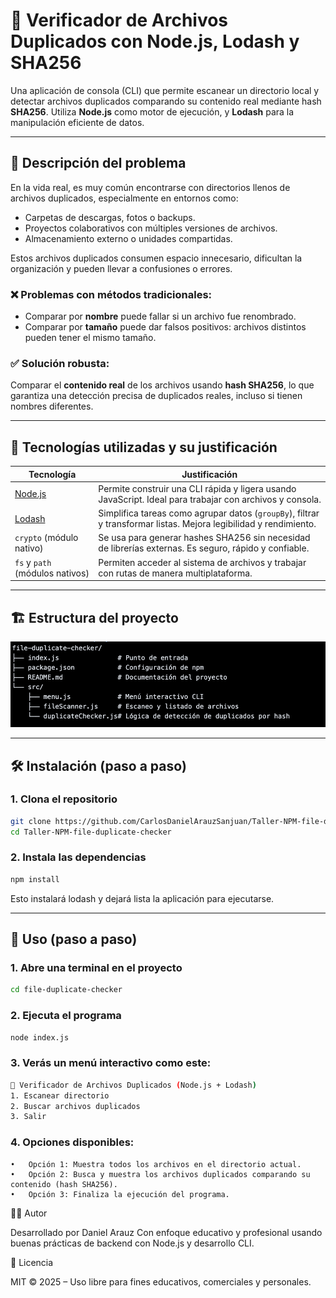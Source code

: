 # 🧪 Verificador de Archivos Duplicados con Node.js, Lodash y SHA256

Una aplicación de consola (CLI) que permite escanear un directorio local y detectar archivos duplicados comparando su contenido real mediante hash **SHA256**. Utiliza **Node.js** como motor de ejecución, y **Lodash** para la manipulación eficiente de datos.

---
## 📌 Descripción del problema

En la vida real, es muy común encontrarse con directorios llenos de archivos duplicados, especialmente en entornos como:

- Carpetas de descargas, fotos o backups.
- Proyectos colaborativos con múltiples versiones de archivos.
- Almacenamiento externo o unidades compartidas.

Estos archivos duplicados consumen espacio innecesario, dificultan la organización y pueden llevar a confusiones o errores.

### ❌ Problemas con métodos tradicionales:

- Comparar por **nombre** puede fallar si un archivo fue renombrado.
- Comparar por **tamaño** puede dar falsos positivos: archivos distintos pueden tener el mismo tamaño.

### ✅ Solución robusta:

Comparar el **contenido real** de los archivos usando **hash SHA256**, lo que garantiza una detección precisa de duplicados reales, incluso si tienen nombres diferentes.

---
## 🧰 Tecnologías utilizadas y su justificación

| Tecnología     | Justificación |
|----------------|---------------|
| [Node.js](https://nodejs.org/) | Permite construir una CLI rápida y ligera usando JavaScript. Ideal para trabajar con archivos y consola. |
| [Lodash](https://lodash.com/) | Simplifica tareas como agrupar datos (`groupBy`), filtrar y transformar listas. Mejora legibilidad y rendimiento. |
| `crypto` (módulo nativo) | Se usa para generar hashes SHA256 sin necesidad de librerías externas. Es seguro, rápido y confiable. |
| `fs` y `path` (módulos nativos) | Permiten acceder al sistema de archivos y trabajar con rutas de manera multiplataforma. |

---
## 🏗️ Estructura del proyecto
![Structure](img/structure.png)

---
## 🛠️ Instalación (paso a paso)

### 1. Clona el repositorio
```bash
git clone https://github.com/CarlosDanielArauzSanjuan/Taller-NPM-file-duplicate-checker.git
cd Taller-NPM-file-duplicate-checker

```
### 2. Instala las dependencias
```bash
npm install

```
Esto instalará lodash y dejará lista la aplicación para ejecutarse.

---
## 🚀 Uso (paso a paso)

### 1. Abre una terminal en el proyecto
```bash
cd file-duplicate-checker

```
### 2. Ejecuta el programa
```bash
node index.js

```
### 3. Verás un menú interactivo como este:
```bash
🧪 Verificador de Archivos Duplicados (Node.js + Lodash)
1. Escanear directorio
2. Buscar archivos duplicados
3. Salir

```
### 4. Opciones disponibles:

	•	Opción 1: Muestra todos los archivos en el directorio actual.
	•	Opción 2: Busca y muestra los archivos duplicados comparando su contenido (hash SHA256).
	•	Opción 3: Finaliza la ejecución del programa.

👨‍💻 Autor

Desarrollado por Daniel Arauz
Con enfoque educativo y profesional usando buenas prácticas de backend con Node.js y desarrollo CLI.

📄 Licencia

MIT © 2025 – Uso libre para fines educativos, comerciales y personales.